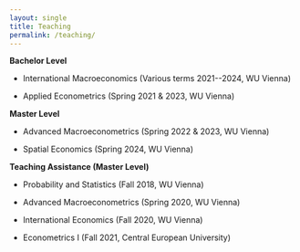 ```yaml
---
layout: single
title: Teaching
permalink: /teaching/
---
```


**Bachelor Level**

- International Macroeconomics (Various terms 2021--2024, WU Vienna)

- Applied Econometrics (Spring 2021 & 2023, WU Vienna)


**Master Level**

- Advanced Macroeconometrics (Spring 2022 & 2023, WU Vienna)

- Spatial Economics (Spring 2024, WU Vienna)


**Teaching Assistance (Master Level)**

- Probability and Statistics (Fall 2018, WU Vienna)

- Advanced Macroeconometrics (Spring 2020, WU Vienna)

- International Economics (Fall 2020, WU Vienna)

- Econometrics I (Fall 2021, Central European University)
